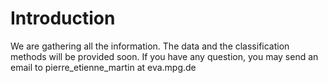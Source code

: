 # Introduction
We are gathering all the information.
The data and the classification methods will be provided soon.
If you have any question, you may send an email to pierre_etienne_martin at eva.mpg.de
